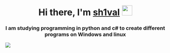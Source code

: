 <h1 align="center">Hi there, I'm <a href="https://coffiko.github.io/" target="_blank">sh1val</a> 
<img src="https://github.com/blackcater/blackcater/raw/main/images/Hi.gif" height="32"/></h1>
<h3 align="center">I am studying programming in python and c# to create different programs on Windows and linux</h3>

 ![](https://komarev.com/ghpvc/?username=sh1valinc)


